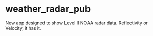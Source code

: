 # weather_radar_pub
New app designed to show Level II NOAA radar data. Reflectivity or Velocity, it has it.
